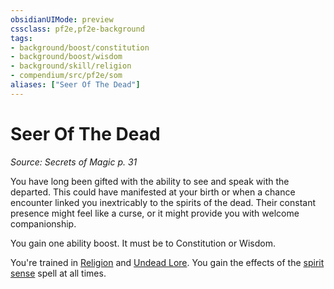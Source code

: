 ```yaml
---
obsidianUIMode: preview
cssclass: pf2e,pf2e-background
tags:
- background/boost/constitution
- background/boost/wisdom
- background/skill/religion
- compendium/src/pf2e/som
aliases: ["Seer Of The Dead"]
---
```

# Seer Of The Dead
*Source: Secrets of Magic p. 31*  

You have long been gifted with the ability to see and speak with the departed. This could have manifested at your birth or when a chance encounter linked you inextricably to the spirits of the dead. Their constant presence might feel like a curse, or it might provide you with welcome companionship.

You gain one ability boost. It must be to Constitution or Wisdom.

You're trained in [Religion](/compendium/skills.md#Religion) and [Undead Lore](/compendium/skills.md#Lore). You gain the effects of the [spirit sense](/compendium/spells/spirit-sense-apg.md) spell at all times.